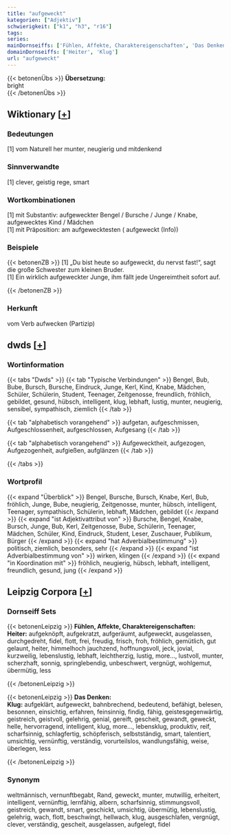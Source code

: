 ```yaml
---
title: "aufgeweckt"
kategorien: ["Adjektiv"]
schwierigkeit: ["k1", "h3", "r16"]
tags:
series:
mainDornseiffs: ['Fühlen, Affekte, Charaktereigenschaften', 'Das Denken']
domainDornseiffs: ['Heiter', 'Klug']
url: "aufgeweckt"
---
```


{{< betonenÜbs >}}
**Übersetzung:**  
bright  
{{< /betonenÜbs >}}

## Wiktionary [[+](https://de.wiktionary.org/wiki/aufgeweckt)]

### Bedeutungen
[1] vom Naturell her munter, neugierig und mitdenkend  

### Sinnverwandte
[1] clever, geistig rege, smart  

### Wortkombinationen
[1] mit Substantiv: aufgeweckter Bengel / Bursche / Junge / Knabe, aufgewecktes Kind / Mädchen  
[1] mit Präposition: am aufgewecktesten ( aufgeweckt (Info))  

### Beispiele
{{< betonenZB >}}
[1] „Du bist heute so aufgeweckt, du nervst fast!“, sagt die große Schwester zum kleinen Bruder.  
[1] Ein wirklich aufgeweckter Junge, ihm fällt jede Ungereimtheit sofort auf.  

{{< /betonenZB >}}
### Herkunft
vom Verb aufwecken (Partizip)  



## dwds [[+](https://www.dwds.de/wb/aufgeweckt)]

### Wortinformation
{{< tabs "Dwds" >}}
{{< tab "Typische Verbindungen" >}}
Bengel, Bub, Bube, Bursch, Bursche, Eindruck, Junge, Kerl, Kind, Knabe, Mädchen, Schüler, Schülerin, Student, Teenager, Zeitgenosse, freundlich, fröhlich, gebildet, gesund, hübsch, intelligent, klug, lebhaft, lustig, munter, neugierig, sensibel, sympathisch, ziemlich
{{< /tab >}}

{{< tab "alphabetisch vorangehend" >}}
aufgetan, aufgeschmissen, Aufgeschlossenheit, aufgeschlossen, Aufgesang
{{< /tab >}}

{{< tab "alphabetisch vorangehend" >}}
Aufgewecktheit, aufgezogen, Aufgezogenheit, aufgießen, aufglänzen
{{< /tab >}}

{{< /tabs >}}

### Wortprofil
{{< expand "Überblick" >}} Bengel, Bursche, Bursch, Knabe, Kerl, Bub, fröhlich, Junge, Bube, neugierig, Zeitgenosse, munter, hübsch, intelligent, Teenager, sympathisch, Schülerin, lebhaft, Mädchen, gebildet {{< /expand >}}
{{< expand "ist Adjektivattribut von" >}} Bursche, Bengel, Knabe, Bursch, Junge, Bub, Kerl, Zeitgenosse, Bube, Schülerin, Teenager, Mädchen, Schüler, Kind, Eindruck, Student, Leser, Zuschauer, Publikum, Bürger {{< /expand >}}
{{< expand "hat Adverbialbestimmung" >}} politisch, ziemlich, besonders, sehr {{< /expand >}}
{{< expand "ist Adverbialbestimmung von" >}} wirken, klingen {{< /expand >}}
{{< expand "in Koordination mit" >}} fröhlich, neugierig, hübsch, lebhaft, intelligent, freundlich, gesund, jung {{< /expand >}}

## Leipzig Corpora [[+](https://corpora.uni-leipzig.de/en/res?word=aufgeweckt&corpusId=deu_newscrawl-public_2018)]

### Dornseiff Sets
{{< betonenLeipzig >}}
**Fühlen, Affekte, Charaktereigenschaften:**  
**Heiter:** aufgeknöpft, aufgekratzt, aufgeräumt, aufgeweckt, ausgelassen, durchgedreht, fidel, flott, frei, freudig, frisch, froh, fröhlich, gemütlich, gut gelaunt, heiter, himmelhoch jauchzend, hoffnungsvoll, jeck, jovial, kurzweilig, lebenslustig, lebhaft, leichtherzig, lustig, more..., lustvoll, munter, scherzhaft, sonnig, springlebendig, unbeschwert, vergnügt, wohlgemut, übermütig, less  

{{< /betonenLeipzig >}}


{{< betonenLeipzig >}}
**Das Denken:**  
**Klug:** aufgeklärt, aufgeweckt, bahnbrechend, bedeutend, befähigt, belesen, besonnen, einsichtig, erfahren, feinsinnig, findig, fähig, geistesgegenwärtig, geistreich, geistvoll, gelehrig, genial, gereift, gescheit, gewandt, geweckt, helle, hervorragend, intelligent, klug, more..., lebensklug, produktiv, reif, scharfsinnig, schlagfertig, schöpferisch, selbstständig, smart, talentiert, umsichtig, vernünftig, verständig, vorurteilslos, wandlungsfähig, weise, überlegen, less  

{{< /betonenLeipzig >}}

### Synonym
weltmännisch, vernunftbegabt, Rand, geweckt, munter, mutwillig, erheitert, intelligent, vernünftig, lernfähig, albern, scharfsinnig, stimmungsvoll, geistreich, gewandt, smart, geschickt, umsichtig, übermütig, lebenslustig, gelehrig, wach, flott, beschwingt, hellwach, klug, ausgeschlafen, vergnügt, clever, verständig, gescheit, ausgelassen, aufgelegt, fidel


